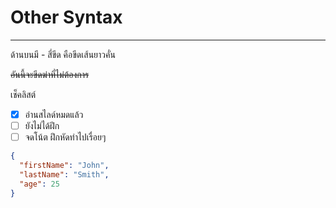# Other Syntax

----
ด้านบนมี - สี่ขีด คือขีดเส้นยาวคั่น

~~อันนี้จะขีดฆ่าที่ไม่ต้องการ~~

เช็คลิสต์

- [x] อ่านสไลด์หมดแล้ว
- [ ] ยังไม่ได้ฝึก
- [ ] จดโน้ต ฝึกหัดทำไปเรื่อยๆ

```json
{
  "firstName": "John",
  "lastName": "Smith",
  "age": 25
}
```